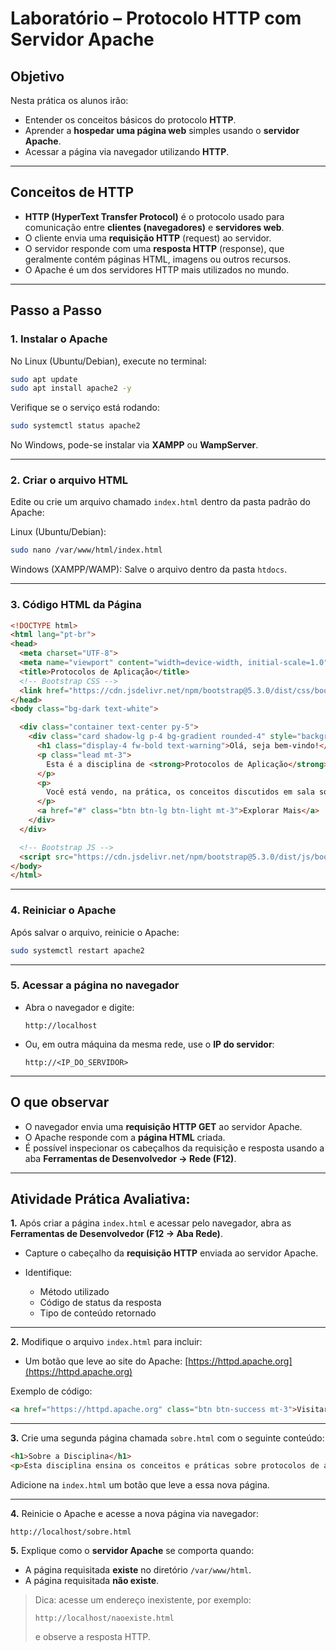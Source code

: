 # Laboratório – Protocolo HTTP com Servidor Apache

## Objetivo
Nesta prática os alunos irão:
- Entender os conceitos básicos do protocolo **HTTP**.  
- Aprender a **hospedar uma página web** simples usando o **servidor Apache**.  
- Acessar a página via navegador utilizando **HTTP**.  

---

## Conceitos de HTTP

- **HTTP (HyperText Transfer Protocol)** é o protocolo usado para comunicação entre **clientes (navegadores)** e **servidores web**.  
- O cliente envia uma **requisição HTTP** (request) ao servidor.  
- O servidor responde com uma **resposta HTTP** (response), que geralmente contém páginas HTML, imagens ou outros recursos.  
- O Apache é um dos servidores HTTP mais utilizados no mundo.  

---

## Passo a Passo

### 1. Instalar o Apache
No Linux (Ubuntu/Debian), execute no terminal:
```bash
sudo apt update
sudo apt install apache2 -y
````

Verifique se o serviço está rodando:

```bash
sudo systemctl status apache2
```

No Windows, pode-se instalar via **XAMPP** ou **WampServer**.

---

### 2. Criar o arquivo HTML

Edite ou crie um arquivo chamado `index.html` dentro da pasta padrão do Apache:

Linux (Ubuntu/Debian):

```bash
sudo nano /var/www/html/index.html
```

Windows (XAMPP/WAMP):
Salve o arquivo dentro da pasta `htdocs`.

---

### 3. Código HTML da Página

```html
<!DOCTYPE html>
<html lang="pt-br">
<head>
  <meta charset="UTF-8">
  <meta name="viewport" content="width=device-width, initial-scale=1.0">
  <title>Protocolos de Aplicação</title>
  <!-- Bootstrap CSS -->
  <link href="https://cdn.jsdelivr.net/npm/bootstrap@5.3.0/dist/css/bootstrap.min.css" rel="stylesheet">
</head>
<body class="bg-dark text-white">

  <div class="container text-center py-5">
    <div class="card shadow-lg p-4 bg-gradient rounded-4" style="background: linear-gradient(135deg, #007bff, #6610f2);">
      <h1 class="display-4 fw-bold text-warning">Olá, seja bem-vindo!</h1>
      <p class="lead mt-3">
        Esta é a disciplina de <strong>Protocolos de Aplicação</strong>.
      </p>
      <p>
        Você está vendo, na prática, os conceitos discutidos em sala sobre o protocolo <strong>HTTP</strong> e servidores Web.
      </p>
      <a href="#" class="btn btn-lg btn-light mt-3">Explorar Mais</a>
    </div>
  </div>

  <!-- Bootstrap JS -->
  <script src="https://cdn.jsdelivr.net/npm/bootstrap@5.3.0/dist/js/bootstrap.bundle.min.js"></script>
</body>
</html>
```

---

### 4. Reiniciar o Apache

Após salvar o arquivo, reinicie o Apache:

```bash
sudo systemctl restart apache2
```

---

### 5. Acessar a página no navegador

* Abra o navegador e digite:

  ```
  http://localhost
  ```
* Ou, em outra máquina da mesma rede, use o **IP do servidor**:

  ```
  http://<IP_DO_SERVIDOR>
  ```

---

## O que observar

* O navegador envia uma **requisição HTTP GET** ao servidor Apache.
* O Apache responde com a **página HTML** criada.
* É possível inspecionar os cabeçalhos da requisição e resposta usando a aba **Ferramentas de Desenvolvedor → Rede (F12)**.

---

## Atividade Prática Avaliativa:

**1.** Após criar a página `index.html` e acessar pelo navegador, abra as **Ferramentas de Desenvolvedor (F12 → Aba Rede)**.

* Capture o cabeçalho da **requisição HTTP** enviada ao servidor Apache.
* Identifique:

  * Método utilizado
  * Código de status da resposta
  * Tipo de conteúdo retornado

---

**2.** Modifique o arquivo `index.html` para incluir:

* Um botão que leve ao site do Apache:
  [https://httpd.apache.org](https://httpd.apache.org)

Exemplo de código:

```html
<a href="https://httpd.apache.org" class="btn btn-success mt-3">Visitar o site do Apache</a>
```

---

**3.** Crie uma segunda página chamada `sobre.html` com o seguinte conteúdo:

```html
<h1>Sobre a Disciplina</h1>
<p>Esta disciplina ensina os conceitos e práticas sobre protocolos de aplicação na Internet.</p>
```

Adicione na `index.html` um botão que leve a essa nova página.

---

**4.** Reinicie o Apache e acesse a nova página via navegador:

```
http://localhost/sobre.html
```

**5.** Explique como o **servidor Apache** se comporta quando:

* A página requisitada **existe** no diretório `/var/www/html`.
* A página requisitada **não existe**.

> Dica: acesse um endereço inexistente, por exemplo:
>
> ```
> http://localhost/naoexiste.html
> ```
>
> e observe a resposta HTTP.
